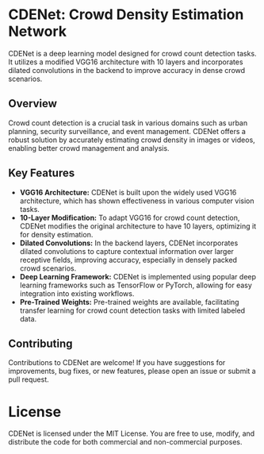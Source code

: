 # CDENet: Crowd Density Estimation Network

CDENet is a deep learning model designed for crowd count detection tasks. It utilizes a modified VGG16 architecture with 10 layers and incorporates dilated convolutions in the backend to improve accuracy in dense crowd scenarios.

## Overview
Crowd count detection is a crucial task in various domains such as urban planning, security surveillance, and event management. CDENet offers a robust solution by accurately estimating crowd density in images or videos, enabling better crowd management and analysis.

## Key Features
- **VGG16 Architecture:** CDENet is built upon the widely used VGG16 architecture, which has shown effectiveness in various computer vision tasks.
- **10-Layer Modification:** To adapt VGG16 for crowd count detection, CDENet modifies the original architecture to have 10 layers, optimizing it for density estimation.
- **Dilated Convolutions:** In the backend layers, CDENet incorporates dilated convolutions to capture contextual information over larger receptive fields, improving accuracy, especially in densely packed crowd scenarios.
- **Deep Learning Framework:** CDENet is implemented using popular deep learning frameworks such as TensorFlow or PyTorch, allowing for easy integration into existing workflows.
- **Pre-Trained Weights:** Pre-trained weights are available, facilitating transfer learning for crowd count detection tasks with limited labeled data.

## Contributing
Contributions to CDENet are welcome! If you have suggestions for improvements, bug fixes, or new features, please open an issue or submit a pull request.

# License
CDENet is licensed under the MIT License. You are free to use, modify, and distribute the code for both commercial and non-commercial purposes.

